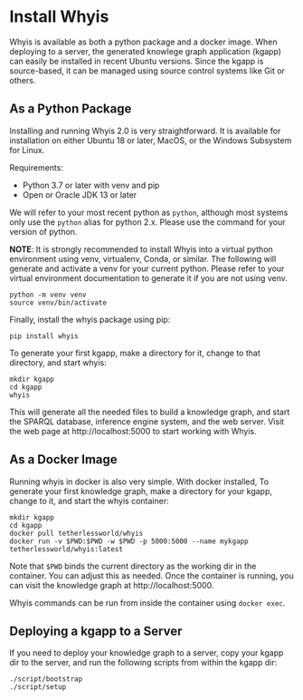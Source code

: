 # Install Whyis

Whyis is available as both a python package and a docker image. When deploying to a server, the generated knowlege graph application (kgapp) can easily be installed in recent Ubuntu versions. Since the kgapp is source-based, it can be managed using source control systems like Git or others.

## As a Python Package

Installing and running Whyis 2.0 is very straightforward. It is available for installation on either Ubuntu 18 or later, MacOS, or the Windows Subsystem for Linux.

Requirements:

* Python 3.7 or later with venv and pip
* Open or Oracle JDK 13 or later

We will refer to your most recent python as `python`, although most systems only use the `python` alias for python 2.x. Please use the command for your version of python.

**NOTE**: It is strongly recommended to install Whyis into a virtual python environment using venv, virtualenv, Conda, or similar. The following will generate and activate a venv for your current python. Please refer to your virtual environment documentation to generate it if you are not using venv.

```
python -m venv venv
source venv/bin/activate
```

Finally, install the whyis package using pip:

```
pip install whyis
```

To generate your first kgapp, make a directory for it, change to that directory, and start whyis:

```
mkdir kgapp
cd kgapp
whyis
```

This will generate all the needed files to build a knowledge graph, and start the SPARQL database, inference engine system, and the web server. Visit the web page at http://localhost:5000 to start working with Whyis.

## As a Docker Image

Running whyis in docker is also very simple. With docker installed, To generate your first knowledge graph, make a directory for your kgapp, change to it, and start the whyis container:

```
mkdir kgapp
cd kgapp
docker pull tetherlessworld/whyis
docker run -v $PWD:$PWD -w $PWD -p 5000:5000 --name mykgapp tetherlessworld/whyis:latest
```

Note that `$PWD` binds the current directory as the working dir in the container. You can adjust this as needed. Once the container is running, you can visit the knowledge graph at http://localhost:5000.

Whyis commands can be run from inside the container using `docker exec`.

## Deploying a kgapp to a Server

If you need to deploy your knowledge graph to a server, copy your kgapp dir to the server, and run the following scripts from within the kgapp dir:

```
./script/bootstrap
./script/setup
```
